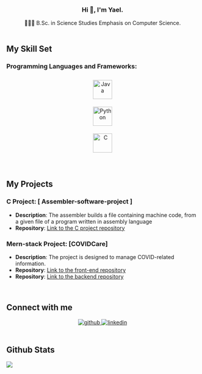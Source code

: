 ### **<div align="center">Hi 👋, I'm Yael.</div>**

<div align="center">👨🏻‍🎓 B.Sc. in Science Studies Emphasis on Computer Science.</div>

<br/>

## My Skill Set

### Programming Languages and Frameworks:
<div align="center">

<a href="https://www.java.com/" target="_blank"><img style="margin: 10px" src="https://profilinator.rishav.dev/skills-assets/java-original-wordmark.svg" alt="Java" height="50" /></a>  
<a href="https://www.python.org/" target="_blank"><img style="margin: 10px" src="https://profilinator.rishav.dev/skills-assets/python-original.svg" alt="Python" height="50" /></a>  
<a href="https://www.cprogramming.com/" target="_blank"><img style="margin: 10px" src="https://profilinator.rishav.dev/skills-assets/c-original.svg" alt="C" height="50" /></a>  
</div>

<br/>

## My Projects

### C Project: [  Assembler-software-project ]
- **Description**: The assembler builds a file containing machine code, from a given file of a program written in assembly language
- **Repository**: [Link to the C project repository](https://github.com/YaelGluskin/Assembler-software-project)

### Mern-stack Project: [COVIDCare]
- **Description**: The project is designed to manage COVID-related information.
- **Repository**: [Link to the front-end repository](https://github.com/YaelGluskin/COVIDCare)
- **Repository**: [Link to the backend repository](https://github.com/YaelGluskin/COVIDCare.api)
  
<br/>

## Connect with me
<div align="center">
<a href="https://github.com/YaelGluskin" target="_blank">
<img src=https://img.shields.io/badge/github-%2324292e.svg?&style=for-the-badge&logo=github&logoColor=white alt=github style="margin-bottom: 5px;" />
</a>
<a href="https://linkedin.com/in/yaelgluskin" target="_blank">
<img src=https://img.shields.io/badge/linkedin-%231E77B5.svg?&style=for-the-badge&logo=linkedin&logoColor=white alt=linkedin style="margin-bottom: 5px;" />
</a>
</div>

<br/>


## Github Stats
<img src="https://github-readme-stats.vercel.app/api/top-langs/?username=YaelGluskin&hide_border=true&layout=compact&exclude_repo=covidcare-frontend,covidcare-api" align="center" />
<br/>



